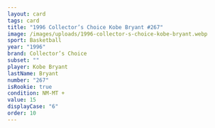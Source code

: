 ```yaml
---
layout: card
tags: card
title: "1996 Collector’s Choice Kobe Bryant #267"
image: /images/uploads/1996-collector-s-choice-kobe-bryant.webp
sport: Basketball
year: "1996"
brand: Collector’s Choice
subset: ""
player: Kobe Bryant
lastName: Bryant
number: "267"
isRookie: true
condition: NM-MT +
value: 15
displayCase: "6"
order: 10
---
```

